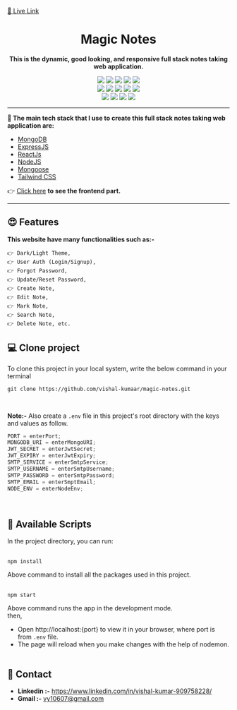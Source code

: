 <a href="https://magicnotes.up.railway.app/" target="_blank">🔗 Live Link</a>

<h1 align="center">Magic Notes</h1>

<p align="center">
    <b>This is the dynamic, good looking, and responsive full stack notes taking web application.</b> 
</p>

<p align="center">
    <img src="https://img.shields.io/badge/nodejs-18.13.0-green" />
    <img src="https://img.shields.io/badge/express-4.18.2-blue" />
    <img src="https://img.shields.io/badge/mongoose-6.8.3-orange" />
    <img src="https://img.shields.io/badge/jsonwebtoken-9.0.0-pink" />
    <img src="https://img.shields.io/badge/bcryptjs-2.4.3-yellow" />
    <br />
    <img src="https://img.shields.io/badge/nodemon-2.0.20-lightgreen" />
    <img src="https://img.shields.io/badge/cookie--parser-1.4.6-orange" />
    <img src="https://img.shields.io/badge/cors-2.8.5-neon" />
    <img src="https://img.shields.io/badge/dotenv-16.0.3-lightgrey" />
    <img src="https://img.shields.io/badge/morgan-1.10.0-white" />
    <br />
    <img src="https://img.shields.io/badge/generate--password-1.7.0-lightblue" />
    <img src="https://img.shields.io/badge/nodemailer-6.9.0-yellow" />
    <img src="https://img.shields.io/badge/route-0.2.5-yellowgreen" />
    <img src="https://img.shields.io/badge/router-1.3.7-lightpink" />
</p>

---

**📌 The main tech stack that I use to create this full stack notes taking web application are:**

- <a href="https://mongoosejs.com/" target="_blank">MongoDB</a>
- <a href="https://expressjs.com/" target="_blank">ExpressJS</a>
- <a href="https://reactjs.org/" target="_blank">ReactJs</a>
- <a href="https://nodejs.org/" target="_blank">NodeJS</a>
- <a href="https://mongoosejs.com/" target="_blank">Mongoose</a>
- <a href="https://tailwindcss.com" target="_blank">Tailwind CSS</a>

👉 <a href="https://github.com/vishal-kumaar/magic-notes-frontend" target="_blank">Click here</a> **to see the frontend part.**

<hr />

## 😍 Features

**This website have many functionalities such as:-**

    👉 Dark/Light Theme,
    👉 User Auth (Login/Signup),
    👉 Forgot Password,
    👉 Update/Reset Password,
    👉 Create Note,
    👉 Edit Note,
    👉 Mark Note,
    👉 Search Note,
    👉 Delete Note, etc.
    

## 💻 Clone project

To clone this project in your local system, write the below command in your terminal

```
git clone https://github.com/vishal-kumaar/magic-notes.git
```

<br />

**Note:-** Also create a `.env` file in this project's root directory with the keys and values as follow.

```javascript
PORT = enterPort;
MONGODB_URI = enterMongoURI;
JWT_SECRET = enterJwtSecret;
JWT_EXPIRY = enterJwtExpiry;
SMTP_SERVICE = enterSmtpService;
SMTP_USERNAME = enterSmtpUsername;
SMTP_PASSWORD = enterSmtpPassword;
SMTP_EMAIL = enterSmptEmail;
NODE_ENV = enterNodeEnv;
```

<br />

## 📜 Available Scripts

In the project directory, you can run: <br /> <br />

```
npm install
```

Above command to install all the packages used in this project. <br /> <br />

```
npm start
```

Above command runs the app in the development mode. <br />
then,

- Open http://localhost:{port} to view it in your browser, where port is from `.env` file.
- The page will reload when you make changes with the help of nodemon.
  <br /> <br />

## 💬 Contact

- **Linkedin :-** https://www.linkedin.com/in/vishal-kumar-909758228/
- **Gmail :-** vy10607@gmail.com
